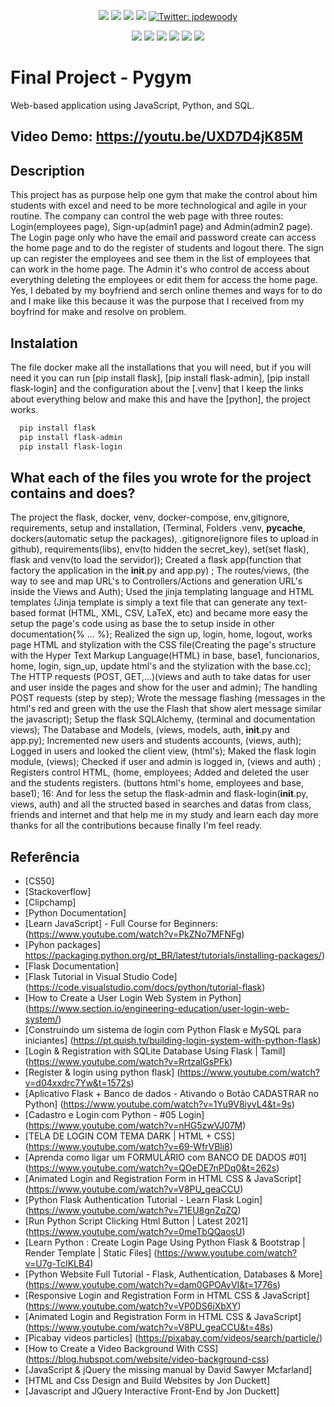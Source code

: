 <p align="center">
    <img src="https://img.shields.io/github/repo-size/jpd61/README-generator" />
    <img src="https://img.shields.io/github/languages/top/jpd61/README-generator"  />
    <img src="https://img.shields.io/github/issues/jpd61/README-generator" />
    <img src="https://img.shields.io/github/last-commit/jpd61/README-generator" >
    <a href="https://twitter.com/jpdewoody">
        <img alt="Twitter: jpdewoody" src="https://img.shields.io/twitter/follow/jpdewoody.svg?style=social" target="_blank" />
    </a>
</p>
  
<p align="center">
    <img src="https://img.shields.io/badge/Javascript-yellow" />
    <img src="https://img.shields.io/badge/jQuery-blue"  />
    <img src="https://img.shields.io/badge/-node.js-green" />
    <img src="https://img.shields.io/badge/-inquirer-red" >
    <img src="https://img.shields.io/badge/-screencastify-lightgrey" />
    <img src="https://img.shields.io/badge/-json-orange" />
</p>

# Final Project - Pygym

Web-based application using JavaScript, Python, and SQL.

## Video Demo: <https://youtu.be/UXD7D4jK85M>


## Description

This project has as purpose help one gym that make the control about him students with excel and need to be more technological and agile in your routine. The company can control the web page with three routes: Login(employees page), Sign-up(admin1 page) and Admin(admin2 page). The Login page only who have the email and password create can access the home page and to do the register of students and logout there. The sign up can register the employees and see them in the list of employees that can work in the home page. The Admin it's who control de access about everything deleting the employees or edit them for access the home page. Yes, I debated by my boyfriend and serch online themes and ways for to do and I make like this because it was the purpose that I received from my boyfrind for make and resolve on problem.

## Instalation

The file docker make all the installations that you will need, but if you will need it you can run [pip install flask], [pip install flask-admin], [pip install flask-login] and the configuration about the [.venv] that I keep the links about everything below and make this and have the [python], the project works.

```bash
  pip install flask
  pip install flask-admin
  pip install flask-login
```
    
## What each of the files you wrote for the project contains and does?

The project the flask, docker, venv, docker-compose, env,gitignore, requirements, setup and installation, (Terminal, Folders .venv, __pycache__, dockers(automatic setup the packages), .gitignore(ignore files to upload in github), requirements(libs), env(to hidden the secret_key), set(set flask), flask and venv(to load the servidor)); Created a flask app(function that factory the application in the __init__.py and app.py) ; The routes/views, (the way to see and map URL's to Controllers/Actions and generation URL's inside the Views and Auth); Used the jinja templating language and HTML templates (Jinja template is simply a text file that can generate any text-based format (HTML, XML, CSV, LaTeX, etc) and became more easy the setup the page's code using as base the to setup inside in other documentation{% ... %}; Realized the sign up, login, home, logout, works page HTML and stylization with the CSS file(Creating the page's structure with the Hyper Text Markup Language(HTML) in base, base1, funcionarios, home, login, sign_up, update html's and the stylization with the base.cc); The HTTP requests (POST, GET,...)(views and auth to take datas for user and user inside the pages and show for the user and admin); The handling POST requests (step by step); Wrote the message flashing (messages in the html's red and green with the use the Flash that show alert message similar the javascript); Setup the flask SQLAlchemy, (terminal and documentation views); The Database and Models, (views, models, auth, __init__.py and app.py); Incremented new users and students accounts, (views, auth); Logged in users and looked the client view, (html's); Maked the flask login module, (views); Checked if user and admin is logged in, (views and auth) ; Registers control HTML, (home, employees; Added and deleted the user and the students registers. (buttons html's home, employees and base, base1); 16: And for less the setup the flask-admin and flask-login(__init__.py, views, auth) and all the structed based in searches and datas from class, friends and internet and that help me in my study and learn each day more thanks for all the contributions because finally I'm feel ready.


## Referência
- [CS50]
- [Stackoverflow]
- [Clipchamp]
- [Python Documentation]
- [Learn JavaScript] - Full Course for Beginners: (https://www.youtube.com/watch?v=PkZNo7MFNFg)
- [Pyhon packages] https://packaging.python.org/pt_BR/latest/tutorials/installing-packages/)
- [Flask Documentation]
- [Flask Tutorial in Visual Studio Code] (https://code.visualstudio.com/docs/python/tutorial-flask)
- [How to Create a User Login Web System in Python] (https://www.section.io/engineering-education/user-login-web-system/)
- [Construindo um sistema de login com Python Flask e MySQL para iniciantes] (https://pt.quish.tv/building-login-system-with-python-flask)
- [Login & Registration with SQLite Database Using Flask | Tamil] (https://www.youtube.com/watch?v=RrtzalGsPFk)
- [Register & login using python flask] (https://www.youtube.com/watch?v=d04xxdrc7Yw&t=1572s)
- [Aplicativo Flask + Banco de dados - Ativando o Botão CADASTRAR no Python] (https://www.youtube.com/watch?v=1Yu9V8iyvL4&t=9s)
- [Cadastro e Login com Python - #05 Login] (https://www.youtube.com/watch?v=nHG5zwVJ07M)
- [TELA DE LOGIN COM TEMA DARK | HTML + CSS] (https://www.youtube.com/watch?v=69-WfrVBli8)
- [Aprenda como ligar um FORMULÁRIO com BANCO DE DADOS #01] (https://www.youtube.com/watch?v=QOeDE7nPDq0&t=262s)
- [Animated Login and Registration Form in HTML CSS & JavaScript] (https://www.youtube.com/watch?v=V8PU_geaCCU)
- [Python Flask Authentication Tutorial - Learn Flask Login] (https://www.youtube.com/watch?v=71EU8gnZqZQ)
- [Run Python Script Clicking Html Button | Latest 2021] (https://www.youtube.com/watch?v=0meTbQQaosU)
- [Learn Python : Create Login Page Using Python Flask & Bootstrap | Render Template | Static Files] (https://www.youtube.com/watch?v=U7g-TcIKLB4)
- [Python Website Full Tutorial - Flask, Authentication, Databases & More] (https://www.youtube.com/watch?v=dam0GPOAvVI&t=1776s)
- [Responsive Login and Registration Form in HTML CSS & JavaScript] (https://www.youtube.com/watch?v=VP0DS6iXbXY)
- [Animated Login and Registration Form in HTML CSS & JavaScript] (https://www.youtube.com/watch?v=V8PU_geaCCU&t=48s)
- [Picabay videos particles] (https://pixabay.com/videos/search/particle/)
- [How to Create a Video Background With CSS] (https://blog.hubspot.com/website/video-background-css)
- [JavaScript & jQuery the missing manual by David Sawyer Mcfarland]
- [HTML and Css Design and Build Websites by Jon Duckett]
- [Javascript and JQuery Interactive Front-End by Jon Duckett]
